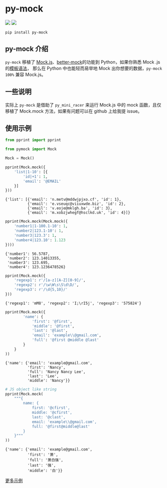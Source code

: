 # py-mock
![](https://shields.mitmproxy.org/pypi/v/py-mock.svg)
![](https://shields.mitmproxy.org/pypi/pyversions/py-mock.svg)

```shell
pip install py-mock
```
## py-mock 介绍

`py-mock` 移植了 [Mock.js](https://github.com/nuysoft/Mock
)、[better-mock](https://github.com/lavyun/better-mock)的功能到 Python，如果你熟悉 Mock
.js 的[模板语法](http://mockjs.com/examples.html)， 那么在 Python 中也能轻而易举地 Mock
 出你想要的数据，`py-mock` `100%` 兼容 Mock.js。

## 一些说明
实际上 `py-mock` 是借助了 `py_mini_racer` 来运行 Mock.js 中的 mock 函数，且仅移植了 Mock.mock
 方法，如果有问题可以在 github 上给我提 issue。

## 使用示例

```python
from pprint import pprint

from pymock import Mock

Mock = Mock()

pprint(Mock.mock({
    'list|1-10': [{
        'id|+1': 1,
        'email': '@EMAIL'
    }]
}))
```
```
{'list': [{'email': 'n.metv@mddwjpjxo.cf', 'id': 1},
          {'email': 'e.vseuqc@viiuxwde.biz', 'id': 2},
          {'email': 'v.eoje@mklgh.ba', 'id': 3},
          {'email': 'm.xobzjwhegf@hsclkd.uk', 'id': 4}]}
```

```python
pprint(Mock.mock(Mock.mock({
    'number1|1-100.1-10': 1,
    'number2|123.1-10': 1,
    'number3|123.3': 1,
    'number4|123.10': 1.123
})))
```
```
{'number1': 56.5787,
 'number2': 123.14013355,
 'number3': 123.695,
 'number4': 123.1236478526}
```

```python
pprint(Mock.mock({
    'regexp1': r'/[a-z][A-Z][0-9]/',
    'regexp2': r'/\w\W\s\S\d\D/',
    'regexp3': r'/\d{5,10}/'
}))
```
```
{'regexp1': 'mM8', 'regexp2': 'I;\rI5j', 'regexp3': '575824'}
```
```python
pprint(Mock.mock({
        'name': {
            'first': '@first',
            'middle': '@first',
            'last': '@last',
            'email': 'example\\@gmail.com',
            'full': '@first @middle @last'
        }
    }
))
```
```
{'name': {'email': 'example@gmail.com',
          'first': 'Nancy',
          'full': 'Nancy Nancy Lee',
          'last': 'Lee',
          'middle': 'Nancy'}}
```
```python
# JS object like string
pprint(Mock.mock(
    """{
        name: {
            first: '@cfirst',
            middle: '@cfirst',
            last: '@clast',
            email: 'example\\@gmail.com',
            full: '@first@middle@last'
        }
    }"""
))
```
```
{'name': {'email': 'example@gmail.com',
          'first': '萧',
          'full': '萧白强',
          'last': '强',
          'middle': '白'}}
```

[更多示例](http://mockjs.com/examples.html)

